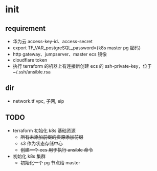 # init

## requirement

- 华为云 access-key-id、access-secret
- export TF_VAR_postgreSQL_password={k8s master pg 密码}
- http gateway、jumpserver、master ecs 镜像
- cloudflare token
- 执行 terraform 的机器上有连接新创建 ecs 的 ssh-private-key，位于 ~/.ssh/ansible.rsa

## dir

- network.tf vpc, 子网, eip

## TODO

- terraform 初始化 k8s 基础资源
  - ~~所有未添加前缀的资源添加前缀~~
  - s3 作为状态存储中心
  - ~~创建一个 ecs 用于执行 ansible 命令~~
- 初始化 k8s 集群
  - 初始化一个 pg 节点给 master
